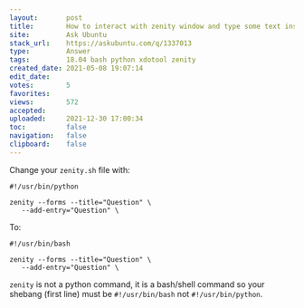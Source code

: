 ```yaml
---
layout:       post
title:        How to interact with zenity window and type some text inside it?
site:         Ask Ubuntu
stack_url:    https://askubuntu.com/q/1337013
type:         Answer
tags:         18.04 bash python xdotool zenity
created_date: 2021-05-08 19:07:14
edit_date:    
votes:        5
favorites:    
views:        572
accepted:     
uploaded:     2021-12-30 17:00:34
toc:          false
navigation:   false
clipboard:    false
---
```


Change your `zenity.sh` file with:

``` 
#!/usr/bin/python

zenity --forms --title="Question" \
   --add-entry="Question" \
```

To:

``` 
#!/usr/bin/bash

zenity --forms --title="Question" \
   --add-entry="Question" \
```

`zenity` is not a python command, it is a bash/shell command so your shebang (first line) must be `#!/usr/bin/bash` not `#!/usr/bin/python`.
